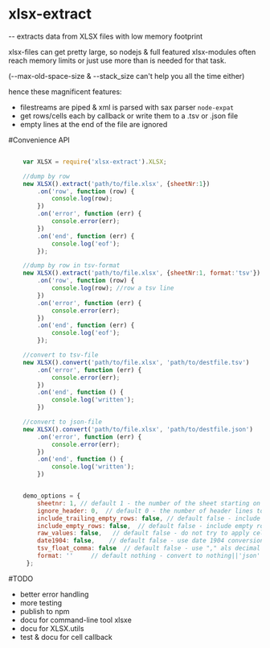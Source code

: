 # xlsx-extract 

-- extracts data from XLSX files with low memory footprint


xlsx-files can get pretty large, so nodejs & full featured xlsx-modules often reach memory limits or just use more than is needed for that task.

(--max-old-space-size & --stack_size can't help you all the time either)

hence these magnificent features:

- filestreams are piped & xml is parsed with sax parser `node-expat`
- get rows/cells each by callback or write them to a .tsv or .json file
- empty lines at the end of the file are ignored

#Convenience API

```javascript

	var XLSX = require('xlsx-extract').XLSX;

	//dump by row
	new XLSX().extract('path/to/file.xlsx', {sheetNr:1})
		.on('row', function (row) {
			console.log(row);
		})
		.on('error', function (err) {
			console.error(err);
		})
		.on('end', function (err) {
			console.log('eof');
		});

	//dump by row in tsv-format
	new XLSX().extract('path/to/file.xlsx', {sheetNr:1, format:'tsv'})
		.on('row', function (row) {
			console.log(row); //row a tsv line
		})
		.on('error', function (err) {
			console.error(err);
		})
		.on('end', function (err) {
			console.log('eof');
		});

	//convert to tsv-file
	new XLSX().convert('path/to/file.xlsx', 'path/to/destfile.tsv')
		.on('error', function (err) {
			console.error(err);
		})
		.on('end', function () {
			console.log('written');
		})

	//convert to json-file
	new XLSX().convert('path/to/file.xlsx', 'path/to/destfile.json')
		.on('error', function (err) {
			console.error(err);
		})
		.on('end', function () {
			console.log('written');
		})


	demo_options = {
        sheetnr: 1, // default 1 - the number of the sheet starting on 1
        ignore_header: 0,  // default 0 - the number of header lines to ignore
        include_trailing_empty_rows: false, // default false - include empty rows at the end or not
        include_empty_rows: false,  // default false - include empty rows in the middle/at start
        raw_values: false,   // default false - do not try to apply cell nr formats
        date1904: false,    // default false - use date 1904 conversion
        tsv_float_comma: false  // default false - use "," als decimal point for floats
        format: ''     // default nothing - convert to nothing||'json'||'tsv'
     };


```

#TODO

- better error handling
- more testing
- publish to npm
- docu for command-line tool xlsxe
- docu for XLSX.utils
- test & docu for cell callback

